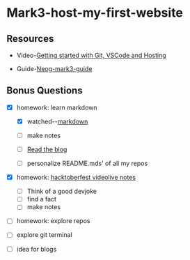 # Mark3-host-my-first-website

## Resources
* Video-[Getting started with Git, VSCode and Hosting](https://youtu.be/MMEIVh49pS8)

* Guide-[Neog-mark3-guide](https://neog.camp/guide/lesson-two)

## Bonus Questions
* [x] homework: learn markdown

    * [x] watched--[markdown](https://youtu.be/HUBNt18RFbo)
     * [ ] make notes
            
    * [ ]  [Read the blog](https://silentlad.com/how-to-write-beautiful-and-meaningful-readme.md)
   
    * [ ] personalize README.mds' of all my repos
     
   
   
* [x] homework: [hacktoberfest video](https://youtu.be/jUxy4WNdc0s)[live notes](https://codepen.io/znck/post/hacktoberfest)
      
    * [ ] Think of a good devjoke
    * [ ] find a fact
    * [ ] make notes
      
* [ ] homework: explore repos
* [ ] explore git terminal
* [ ] idea for blogs
